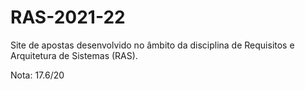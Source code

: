 # RAS-2021-22

Site de apostas desenvolvido no âmbito da disciplina de Requisitos e Arquitetura de Sistemas (RAS). 

Nota: 17.6/20
